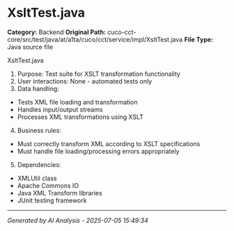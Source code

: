 # XsltTest.java

**Category:** Backend
**Original Path:** cuco-cct-core/src/test/java/at/a1ta/cuco/cct/service/impl/XsltTest.java
**File Type:** Java source file

XsltTest.java
1. Purpose: Test suite for XSLT transformation functionality
2. User interactions: None - automated tests only
3. Data handling:
- Tests XML file loading and transformation
- Handles input/output streams
- Processes XML transformations using XSLT
4. Business rules:
- Must correctly transform XML according to XSLT specifications
- Must handle file loading/processing errors appropriately
5. Dependencies:
- XMLUtil class
- Apache Commons IO
- Java XML Transform libraries
- JUnit testing framework

---
*Generated by AI Analysis - 2025-07-05 15:49:34*
